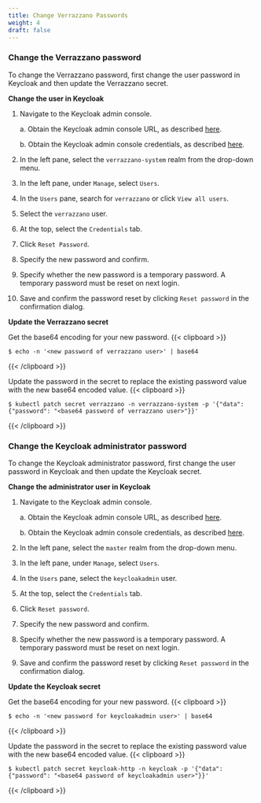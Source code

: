 ```yaml
---
title: Change Verrazzano Passwords
weight: 4
draft: false
---
```


### Change the Verrazzano password

To change the Verrazzano password, first change the user password in Keycloak and then update the Verrazzano secret.

**Change the user in Keycloak**

1. Navigate to the Keycloak admin console.

   a. Obtain the Keycloak admin console URL, as described [here](#get-the-consoles-urls).

   b. Obtain the Keycloak admin console credentials, as described [here](#the-keycloak-admin-console).

2. In the left pane, select the `verrazzano-system` realm from the drop-down menu.
3. In the left pane, under `Manage`, select `Users`.
4. In the `Users` pane, search for `verrazzano` or click `View all users`.
5. Select the `verrazzano` user.
6. At the top, select the `Credentials` tab.
7. Click `Reset Password`.
8. Specify the new password and confirm.
9. Specify whether the new password is a temporary password. A temporary password must be reset on next login.
10. Save and confirm the password reset by clicking `Reset password` in the confirmation dialog.

**Update the Verrazzano secret**

Get the base64 encoding for your new password.
{{< clipboard >}}
<div class="highlight">

    $ echo -n '<new password of verrazzano user>' | base64

</div>
{{< /clipboard >}}

Update the password in the secret to replace the existing password value with the new base64 encoded value.
{{< clipboard >}}
<div class="highlight">

    $ kubectl patch secret verrazzano -n verrazzano-system -p '{"data": {"password": "<base64 password of verrazzano user>"}}'

</div>
{{< /clipboard >}}

### Change the Keycloak administrator password

To change the Keycloak administrator password, first change the user password in Keycloak and then update the Keycloak secret.

**Change the administrator user in Keycloak**

1. Navigate to the Keycloak admin console.

   a. Obtain the Keycloak admin console URL, as described [here](#get-the-consoles-urls).

   b. Obtain the Keycloak admin console credentials, as described [here](#the-keycloak-admin-console).

2. In the left pane, select the `master` realm from the drop-down menu.
3. In the left pane, under `Manage`, select `Users`.
4. In the `Users` pane, select the `keycloakadmin` user.
5. At the top, select the `Credentials` tab.
6. Click `Reset password`.
7. Specify the new password and confirm.
8. Specify whether the new password is a temporary password. A temporary password must be reset on next login.
9. Save and confirm the password reset by clicking `Reset password` in the confirmation dialog.

**Update the Keycloak secret**

Get the base64 encoding for your new password.
{{< clipboard >}}
<div class="highlight">

    $ echo -n '<new password for keycloakadmin user>' | base64

</div>
{{< /clipboard >}}

Update the password in the secret to replace the existing password value with the new base64 encoded value.
{{< clipboard >}}
<div class="highlight">

    $ kubectl patch secret keycloak-http -n keycloak -p '{"data": {"password": "<base64 password of keycloakadmin user>"}}'

</div>
{{< /clipboard >}}
